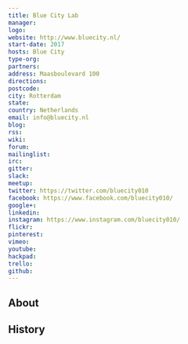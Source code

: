 ```yaml
---
title: Blue City Lab
manager: 
logo: 
website: http://www.bluecity.nl/
start-date: 2017
hosts: Blue City
type-org: 
partners: 
address: Maasboulevard 100
directions: 
postcode: 
city: Rotterdam
state: 
country: Netherlands
email: info@bluecity.nl
blog: 
rss: 
wiki: 
forum: 
mailinglist: 
irc: 
gitter: 
slack: 
meetup: 
twitter: https://twitter.com/bluecity010
facebook: https://www.facebook.com/bluecity010/
google+: 
linkedin: 
instagram: https://www.instagram.com/bluecity010/
flickr: 
pinterest: 
vimeo: 
youtube: 
hackpad: 
trello: 
github: 
---
```


## About

## History
